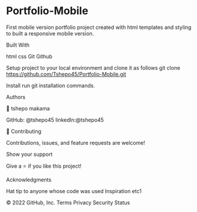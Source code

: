 # Portfolio-Mobile

First mobile version portfolio project created with html templates and styling to built a responsive mobile version.

Built With

html css Git Github

Setup project to your local environment and clone it as follows git clone https://github.com/Tshepo45/Portfolio-Mobile.git

Install run git installation commands.

Authors

👤 tshepo makama

GitHub: @tshepo45 linkedln:@tshepo45

🤝 Contributing

Contributions, issues, and feature requests are welcome!

Show your support

Give a ⭐️ if you like this project!

Acknowledgments

Hat tip to anyone whose code was used Inspiration etc1

© 2022 GitHub, Inc.
Terms
Privacy
Security
Status
